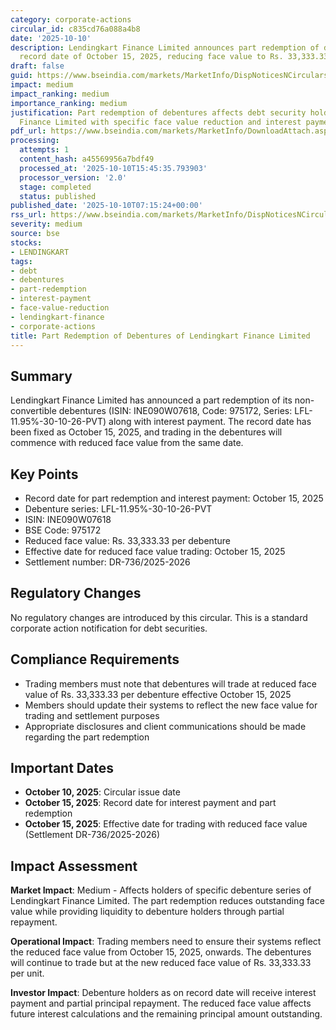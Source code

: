 ```yaml
---
category: corporate-actions
circular_id: c835cd76a088a4b8
date: '2025-10-10'
description: Lendingkart Finance Limited announces part redemption of debentures with
  record date of October 15, 2025, reducing face value to Rs. 33,333.33 per debenture.
draft: false
guid: https://www.bseindia.com/markets/MarketInfo/DispNoticesNCirculars.aspx?Noticeid={E3D0192F-7EEC-4B89-BB8A-537C88DFCE49}&noticeno=20251010-5&dt=10/10/2025&icount=5&totcount=69&flag=0
impact: medium
impact_ranking: medium
importance_ranking: medium
justification: Part redemption of debentures affects debt security holders of Lendingkart
  Finance Limited with specific face value reduction and interest payment
pdf_url: https://www.bseindia.com/markets/MarketInfo/DownloadAttach.aspx?id=20251010-5&attachedId=
processing:
  attempts: 1
  content_hash: a45569956a7bdf49
  processed_at: '2025-10-10T15:45:35.793903'
  processor_version: '2.0'
  stage: completed
  status: published
published_date: '2025-10-10T07:15:24+00:00'
rss_url: https://www.bseindia.com/markets/MarketInfo/DispNoticesNCirculars.aspx?Noticeid={E3D0192F-7EEC-4B89-BB8A-537C88DFCE49}&noticeno=20251010-5&dt=10/10/2025&icount=5&totcount=69&flag=0
severity: medium
source: bse
stocks:
- LENDINGKART
tags:
- debt
- debentures
- part-redemption
- interest-payment
- face-value-reduction
- lendingkart-finance
- corporate-actions
title: Part Redemption of Debentures of Lendingkart Finance Limited
---
```


## Summary

Lendingkart Finance Limited has announced a part redemption of its non-convertible debentures (ISIN: INE090W07618, Code: 975172, Series: LFL-11.95%-30-10-26-PVT) along with interest payment. The record date has been fixed as October 15, 2025, and trading in the debentures will commence with reduced face value from the same date.

## Key Points

- Record date for part redemption and interest payment: October 15, 2025
- Debenture series: LFL-11.95%-30-10-26-PVT
- ISIN: INE090W07618
- BSE Code: 975172
- Reduced face value: Rs. 33,333.33 per debenture
- Effective date for reduced face value trading: October 15, 2025
- Settlement number: DR-736/2025-2026

## Regulatory Changes

No regulatory changes are introduced by this circular. This is a standard corporate action notification for debt securities.

## Compliance Requirements

- Trading members must note that debentures will trade at reduced face value of Rs. 33,333.33 per debenture effective October 15, 2025
- Members should update their systems to reflect the new face value for trading and settlement purposes
- Appropriate disclosures and client communications should be made regarding the part redemption

## Important Dates

- **October 10, 2025**: Circular issue date
- **October 15, 2025**: Record date for interest payment and part redemption
- **October 15, 2025**: Effective date for trading with reduced face value (Settlement DR-736/2025-2026)

## Impact Assessment

**Market Impact**: Medium - Affects holders of specific debenture series of Lendingkart Finance Limited. The part redemption reduces outstanding face value while providing liquidity to debenture holders through partial repayment.

**Operational Impact**: Trading members need to ensure their systems reflect the reduced face value from October 15, 2025, onwards. The debentures will continue to trade but at the new reduced face value of Rs. 33,333.33 per unit.

**Investor Impact**: Debenture holders as on record date will receive interest payment and partial principal repayment. The reduced face value affects future interest calculations and the remaining principal amount outstanding.